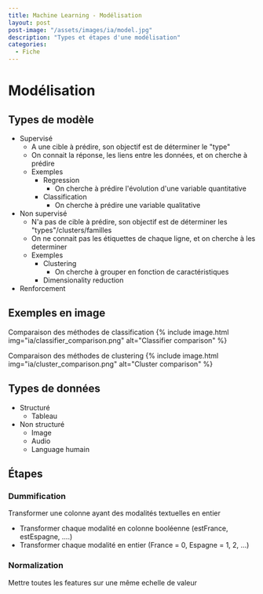 ```yaml
---
title: Machine Learning - Modélisation
layout: post  
post-image: "/assets/images/ia/model.jpg"  
description: "Types et étapes d'une modélisation"  
categories:
  - Fiche
---
```


# Modélisation

## Types de modèle

- Supervisé
  - A une cible à prédire, son objectif est de déterminer le "type"
  - On connait la réponse, les liens entre les données, et on cherche à prédire
  - Exemples 
    - Regression
      - On cherche à prédire l'évolution d'une variable quantitative
    - Classification
      - On cherche à prédire une variable qualitative
- Non supervisé
  - N'a pas de cible à prédire, son objectif est de déterminer les "types"/clusters/familles
  - On ne connait pas les étiquettes de chaque ligne, et on cherche à les determiner
  - Exemples
    - Clustering
      - On cherche à grouper en fonction de caractéristiques
    - Dimensionality reduction
- Renforcement

## Exemples en image

Comparaison des méthodes de classification
{% include image.html img="ia/classifier_comparison.png" alt="Classifier comparison" %}

Comparaison des méthodes de clustering
{% include image.html img="ia/cluster_comparison.png" alt="Cluster comparison" %}

## Types de données

- Structuré
  - Tableau
- Non structuré
  - Image
  - Audio
  - Language humain

## Étapes

### Dummification
Transformer une colonne ayant des modalités textuelles en entier
- Transformer chaque modalité en colonne booléenne (estFrance, estEspagne, ....)
- Transformer chaque modalité en entier (France = 0, Espagne = 1, 2, ...)

### Normalization
Mettre toutes les features sur une même echelle de valeur